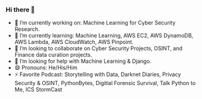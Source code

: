 ### Hi there 👋

- 🔭 I’m currently working on: Machine Learning for Cyber Security Research. 
- 🌱 I’m currently learning: Machine Learning, AWS EC2, AWS DynamoDB, AWS Lambda, AWS CloudWatch, AWS Pinpoint.
- 👯 I’m looking to collaborate on Cyber Security Projects, OSINT, and Finance data curation projects.
- 🤔 I’m looking for help with Machine Learning & Django.
- 😄 Pronouns: He/His/Him
- ⚡ Favorite Podcast: Storytelling with Data, Darknet Diaries, Privacy Security & OSINT, PythonBytes, Digitial Forensic Survival, Talk Python to Me, ICS StormCast

